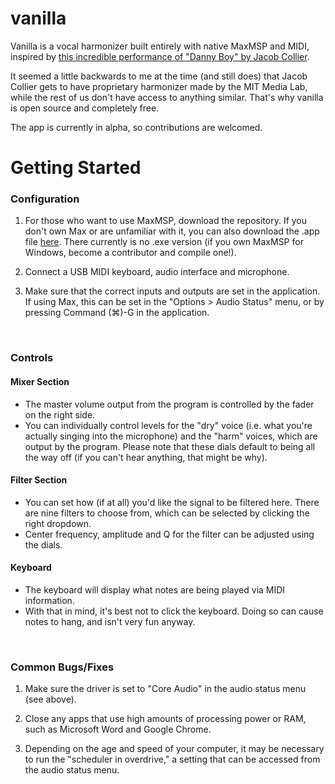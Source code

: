 # vanilla
Vanilla is a vocal harmonizer built entirely with native MaxMSP and MIDI, inspired by <a href="">this incredible performance of "Danny Boy" by Jacob Collier</a>.

It seemed a little backwards to me at the time (and still does) that Jacob Collier gets to have proprietary harmonizer made by the MIT Media Lab, while the rest of us don't have access to anything similar. That's why vanilla is open source and completely free. 

The app is currently in alpha, so contributions are welcomed.
<br>
# Getting Started
### Configuration
1. For those who want to use MaxMSP, download the repository. If you don't own Max or are unfamiliar with it, you can also download the .app file <a href="https://www.dropbox.com/s/paugt8b0juc0lla/vanilla2.7.16.zip?dl=0" target="_blank">here</a>. There currently is no .exe version (if you own MaxMSP for Windows, become a contributor and compile one!).

2. Connect a USB MIDI keyboard, audio interface and microphone.

3. Make sure that the correct inputs and outputs are set in the application. If using Max, this can be set in the "Options > Audio Status" menu, or by pressing Command (⌘)-G in the application.
<br>

### Controls

#### Mixer Section

- The master volume output from the program is controlled by the fader on the right side.
- You can individually control levels for the "dry" voice (i.e. what you're actually singing into the microphone) and the "harm" voices, which are output by the program. Please note that these dials default to being all the way off (if you can't hear anything, that might be why).

#### Filter Section

- You can set how (if at all) you'd like the signal to be filtered here. There are nine filters to choose from, which can be selected by clicking the right dropdown.
- Center frequency, amplitude and Q for the filter can be adjusted using the dials.

#### Keyboard

- The keyboard will display what notes are being played via MIDI information.
- With that in mind, it's best not to click the keyboard. Doing so can cause notes to hang, and isn't very fun anyway.
<br>

### Common Bugs/Fixes

1. Make sure the driver is set to "Core Audio" in the audio status menu (see above).

2. Close any apps that use high amounts of processing power or RAM, such as Microsoft Word and Google Chrome.

3. Depending on the age and speed of your computer, it may be necessary to run the "scheduler in overdrive," a setting that can be accessed from the audio status menu.
